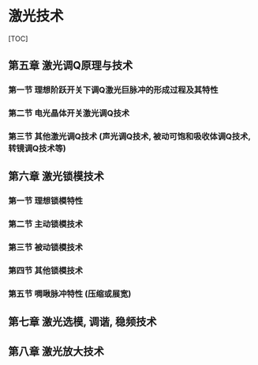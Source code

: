 # 激光技术

[TOC]

## 第五章 激光调Q原理与技术

### 第一节 理想阶跃开关下调Q激光巨脉冲的形成过程及其特性



### 第二节 电光晶体开关激光调Q技术



### 第三节 其他激光调Q技术 (声光调Q技术, 被动可饱和吸收体调Q技术, 转镜调Q技术等)



## 第六章 激光锁模技术

### 第一节 理想锁模特性



### 第二节 主动锁模技术



### 第三节 被动锁模技术



### 第四节 其他锁模技术



### 第五节 啁啾脉冲特性 (压缩或展宽)



## 第七章 激光选模, 调谐, 稳频技术



## 第八章 激光放大技术